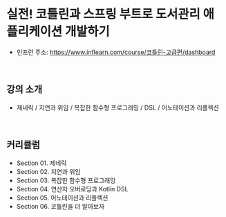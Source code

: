 # 실전! 코틀린과 스프링 부트로 도서관리 애플리케이션 개발하기

 - 인프런 주소: https://www.inflearn.com/course/코틀린-고급편/dashboard

<br/>

## 강의 소개

 - 제네릭 / 지연과 위임 / 복잡한 함수형 프로그래밍 / DSL / 어노테이션과 리플렉션

<br/>

## 커리큘럼

 - Section 01. 제네릭
 - Section 02. 지연과 위임
 - Section 03. 복잡한  함수형 프로그래밍
 - Section 04. 연산자 오버로딩과 Kotlin DSL
 - Section 05. 어노테이션과 리플렉션
 - Section 06. 코틀린을 더 알아보자

